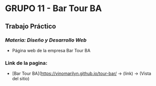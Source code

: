 # GRUPO 11 - Bar Tour BA

## **Trabajo Práctico**

### ***Materia: Diseño y Desarrollo Web***
- Página web de la empresa Bar Tour BA

### **Link de la pagina:**
- [Bar Tour BA](https://vinomarilyn.github.io/tour-bar/ -> (link) -> (Vista del sitio)
